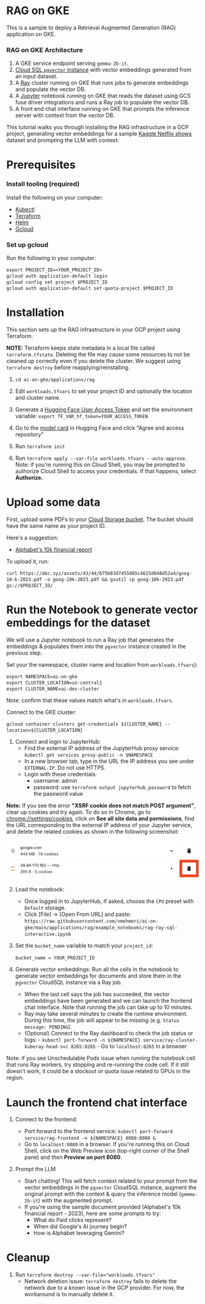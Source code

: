 # RAG on GKE

This is a sample to deploy a Retrieval Augmented Generation (RAG) application on GKE. 

### RAG on GKE Architecture
1. A GKE service endpoint serving `gemma-2b-it`.
2. [Cloud SQL `pgvector` instance](https://github.com/pgvector/pgvector) with vector embeddings generated from an input dataset.
3. A [Ray](https://docs.ray.io/en/latest/ray-overview/getting-started.html) cluster running on GKE that runs jobs to generate embeddings and populate the vector DB.
5. A [Jupyter](https://docs.jupyter.org/en/latest/) notebook running on GKE that reads the dataset using GCS fuse driver integrations and runs a Ray job to populate the vector DB.
3. A front end chat interface running on GKE that prompts the inference server with context from the vector DB.

This tutorial walks you through installing the RAG infrastructure in a GCP project, generating vector embeddings for a sample [Kaggle Netflix shows](https://www.kaggle.com/datasets/shivamb/netflix-shows) dataset and prompting the LLM with context.

# Prerequisites

### Install tooling (required)

Install the following on your computer:
* [Kubectl](https://kubernetes.io/docs/tasks/tools/#kubectl)
* [Terraform](https://developer.hashicorp.com/terraform/tutorials/aws-get-started/install-cli)
* [Helm](https://helm.sh/docs/intro/install/)
* [Gcloud](https://cloud.google.com/sdk/docs/install)

### Set up gcloud
Run the following in your computer:

```
export PROJECT_ID=<YOUR_PROJECT_ID>
gcloud auth application-default login
gcloud config set project $PROJECT_ID
gcloud auth application-default set-quota-project $PROJECT_ID
``` 

# Installation

This section sets up the RAG infrastructure in your GCP project using Terraform.

**NOTE:** Terraform keeps state metadata in a local file called `terraform.tfstate`. Deleting the file may cause some resources to not be cleaned up correctly even if you delete the cluster. We suggest using `terraform destroy` before reapplying/reinstalling.

1. `cd ai-on-gke/applications/rag`

2. Edit `workloads.tfvars` to set your project ID and optionally the location and cluster name. 

3. Generate a [Hugging Face User Access Token](https://huggingface.co/settings/tokens) and set the environment variable: `export TF_VAR_hf_token=YOUR_ACCESS_TOKEN`
   
4. Go to the [model card](https://huggingface.co/google/gemma-2b-it) in Hugging Face and click "Agree and access repository"

5. Run `terraform init`

6. Run `terraform apply --var-file workloads.tfvars --auto-approve`. Note: if you're running this on Cloud Shell, you may be prompted to authorize Cloud Shell to access your credentials. If that happens, select **Authorize.**


# Upload some data
First, upload some PDFs to your [Cloud Storage bucket](https://console.cloud.google.com/storage/browser). The bucket should have the same name as your project ID.

Here's a suggestion:
* [Alphabet's 10k financial report](https://abc.xyz/assets/43/44/675b83d7455885c4615d848d52a4/goog-10-k-2023.pdf)

To upload it, run:
```
curl https://abc.xyz/assets/43/44/675b83d7455885c4615d848d52a4/goog-10-k-2023.pdf -o goog-10k-2023.pdf && gsutil cp goog-10k-2023.pdf gs://$PROJECT_ID/
```

# Run the Notebook to generate vector embeddings for the dataset

We will use a Jupyter notebook to run a Ray job that generates the embeddings & populates them into the `pgvector` instance created in the previous step.

Set your the namespace, cluster name and location from `workloads.tfvars`):

```
export NAMESPACE=ai-on-gke
export CLUSTER_LOCATION=us-central1
export CLUSTER_NAME=ai-dev-cluster
```

Note: confirm that these values match what's in `workloads.tfvars`.

Connect to the GKE cluster:

```
gcloud container clusters get-credentials ${CLUSTER_NAME} --location=${CLUSTER_LOCATION}
```

1. Connect and login to JupyterHub:
    - Find the external IP address of the JupyterHub proxy service: `kubectl get services proxy-public -n $NAMESPACE`
    - In a new browser tab, type in the URL the IP address you see under `EXTERNAL-IP`. Do not use HTTPS.
    - Login with these credentials:
       * username: admin
       * password: use `terraform output jupyterhub_password` to fetch the password value

**Note:** If you see the error **"XSRF cookie does not match POST argument"**, clear up cookies and try again. To do so in Chrome, go to [chrome://settings/cookies](chrome://settings/cookies), click on **See all site data and permissions**, find the URL corresponding to the external IP address of your Jupyter service, and delete the related cookies as shown in the following screenshot:

![](cookies-delete-screenshot.jpg)

2. Load the notebook:
   - Once logged in to JupyterHub, if asked, choose the `CPU` preset with `Default` storage.
   - Click [File] -> [Open From URL] and paste: `https://raw.githubusercontent.com/vmehmeri/ai-on-gke/main/applications/rag/example_notebooks/rag-ray-sql-interactive.ipynb`

3. Set the `bucket_name` variable to match your `project_id`:
   
   ``` bucket_name = YOUR_PROJECT_ID ``` 

4. Generate vector embeddings: Run all the cells in the notebook to generate vector embeddings for documents and store them in the `pgvector` CloudSQL instance via a Ray job.
    * When the last cell says the job has succeeded, the vector embeddings have been generated and we can launch the frontend chat interface. Note that running the job can take up to 10 minutes.
    * Ray may take several minutes to create the runtime environment. During this time, the job will appear to be missing (e.g. `Status message: PENDING`).
    * (Optional) Connect to the Ray dashboard to check the job status or logs:
          - `kubectl port-forward -n ${NAMESPACE} service/ray-cluster-kuberay-head-svc 8265:8265`
          - Go to `localhost:8265` in a browser
  
Note: if you see Unschedulable Pods issue when running the notebook cell that runs Ray workers, try stopping and re-running the code cell. If it still doesn't work, it could be a stockout or quota issue related to GPUs in the region.
        
# Launch the frontend chat interface

1. Connect to the frontend:
     - Port forward to the frontend service: `kubectl port-forward service/rag-frontend -n ${NAMESPACE} 8080:8080 &`
     - Go to `localhost:8080` in a browser. If you're running this on Cloud Shell, click on the Web Preview icon (top-right corner of the Shell pane) and then **Preview on port 8080**.
   
2. Prompt the LLM
    * Start chatting! This will fetch context related to your prompt from the vector embeddings in the `pgvector` CloudSQL instance, augment the original prompt with the context & query the inference model (`gemma-2b-it`) with the augmented prompt.
    * If you're using the sample document provided (Alphabet's 10k financial report - 2023), here are some prompts to try:
      * What do Paid clicks represent?
      * When did Google's AI journey begin?
      * How is Alphabet leveraging Gemini?



# Cleanup

1. Run `terraform destroy --var-file="workloads.tfvars"`
    - Network deletion issue: `terraform destroy` fails to delete the network due to a known issue in the GCP provider. For now, the workaround is to manually delete it.

